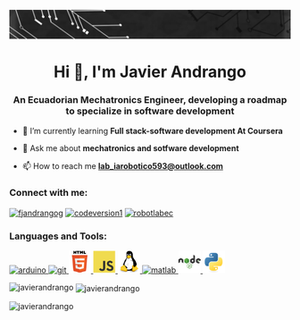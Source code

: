 [![MasterHead](/Images/header.jpg)](https://github.com/javierandrango?tab=repositories)
<h1 align="center">Hi 👋, I'm Javier Andrango</h1>
<h3 align="center">An Ecuadorian Mechatronics Engineer, developing a roadmap to specialize in software development</h3>

- 🌱 I’m currently learning **Full stack-software development At Coursera**

- 💬 Ask me about **mechatronics and sotfware development**

- 📫 How to reach me **lab_iarobotico593@outlook.com**

<h3 align="left">Connect with me:</h3>
<p align="left">
<a href="https://linkedin.com/in/fjandrangog" target="_blank" rel="noopener noreferrer"><img align="center" src="https://raw.githubusercontent.com/rahuldkjain/github-profile-readme-generator/master/src/images/icons/Social/linked-in-alt.svg" alt="fjandrangog" height="30" width="40" /></a>
<a href="https://www.instagram.com/codeversion1/" target="blank" rel="noopener noreferrer"><img align="center" src="https://raw.githubusercontent.com/rahuldkjain/github-profile-readme-generator/master/src/images/icons/Social/instagram.svg" alt="codeversion1" height="30" width="40" /></a>
<a href="https://www.youtube.com/channel/UCFIRrANN6gNnan4GvwqKYgg" target="blank" rel="noopener noreferrer"><img align="center" src="https://raw.githubusercontent.com/rahuldkjain/github-profile-readme-generator/master/src/images/icons/Social/youtube.svg" alt="robotlabec" height="30" width="40" /></a>
</p>

<h3 align="left">Languages and Tools:</h3>
<p align="left"> <a href="https://www.arduino.cc/" target="_blank" rel="noreferrer"> <img src="https://cdn.worldvectorlogo.com/logos/arduino-1.svg" alt="arduino" width="40" height="40"/> </a> <a href="https://git-scm.com/" target="_blank" rel="noreferrer"> <img src="https://www.vectorlogo.zone/logos/git-scm/git-scm-icon.svg" alt="git" width="40" height="40"/> </a> <a href="https://www.w3.org/html/" target="_blank" rel="noreferrer"> <img src="https://raw.githubusercontent.com/devicons/devicon/master/icons/html5/html5-original-wordmark.svg" alt="html5" width="40" height="40"/> </a> <a href="https://developer.mozilla.org/en-US/docs/Web/JavaScript" target="_blank" rel="noreferrer"> <img src="https://raw.githubusercontent.com/devicons/devicon/master/icons/javascript/javascript-original.svg" alt="javascript" width="40" height="40"/> </a> <a href="https://www.linux.org/" target="_blank" rel="noreferrer"> <img src="https://raw.githubusercontent.com/devicons/devicon/master/icons/linux/linux-original.svg" alt="linux" width="40" height="40"/> </a> <a href="https://www.mathworks.com/" target="_blank" rel="noreferrer"> <img src="https://upload.wikimedia.org/wikipedia/commons/2/21/Matlab_Logo.png" alt="matlab" width="40" height="40"/> </a> <a href="https://nodejs.org" target="_blank" rel="noreferrer"> <img src="https://raw.githubusercontent.com/devicons/devicon/master/icons/nodejs/nodejs-original-wordmark.svg" alt="nodejs" width="40" height="40"/> </a> <a href="https://www.python.org" target="_blank" rel="noreferrer"> <img src="https://raw.githubusercontent.com/devicons/devicon/master/icons/python/python-original.svg" alt="python" width="40" height="40"/> </a> </p>


<p><img align="left" src="https://github-readme-stats.vercel.app/api/top-langs?username=javierandrango&show_icons=true&locale=en&layout=compact" alt="javierandrango" /></p>

<p>&nbsp;<img align="center" src="https://github-readme-stats.vercel.app/api?username=javierandrango&show_icons=true&locale=en" alt="javierandrango" /></p>

<p><img align="center" src="https://github-readme-streak-stats.herokuapp.com/?user=javierandrango&" alt="javierandrango" /></p>



<!---
javierandrango/javierandrango is a ✨ special ✨ repository because its `README.md` (this file) appears on your GitHub profile.
You can click the Preview link to take a look at your changes.
--->
